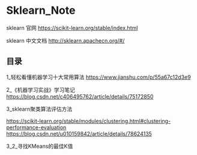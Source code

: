 # Sklearn_Note

sklearn 官网  https://scikit-learn.org/stable/index.html

sklearn 中文文档  http://sklearn.apachecn.org/#/





## 目录

1_轻松看懂机器学习十大常用算法 https://www.jianshu.com/p/55a67c12d3e9

2_《机器学习实战》学习笔记 https://blog.csdn.net/c406495762/article/details/75172850

3_sklearn聚类算法评估方法

https://scikit-learn.org/stable/modules/clustering.html#clustering-performance-evaluation
https://blog.csdn.net/u010159842/article/details/78624135

3_2_寻找KMeans的最佳K值

